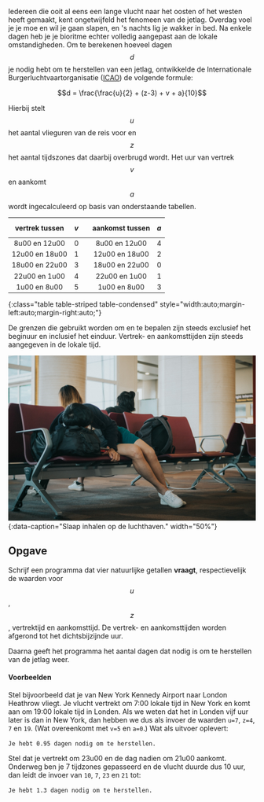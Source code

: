 Iedereen die ooit al eens een lange vlucht naar het oosten of het westen heeft gemaakt, kent ongetwijfeld het fenomeen van de jetlag. Overdag voel je je moe en wil je gaan slapen, en 's nachts lig je wakker in bed. Na enkele dagen heb je je bioritme echter volledig aangepast aan de lokale omstandigheden. Om te berekenen hoeveel dagen $$d$$ je nodig hebt om te herstellen van een jetlag, ontwikkelde de Internationale Burgerluchtvaartorganisatie (<a href="https://www.icao.int/Pages/default.aspx" target="_blanc">ICAO</a>) de volgende formule:

$$d = \frac{\frac{u}{2} + (z-3) + v + a}{10}$$

Hierbij stelt $$u$$ het aantal vlieguren van de reis voor en $$z$$ het aantal tijdszones dat daarbij overbrugd wordt. Het uur van vertrek $$v$$ en aankomt $$a$$ wordt ingecalculeerd op basis van onderstaande tabellen.

| vertrek tussen | $$v$$ | | aankomst tussen | $$a$$ |
|:--------:|:-----------:|--|:--------:|:-----------:|
| 8u00 en 12u00 | 0| | 8u00 en 12u00 | 4|
| 12u00 en 18u00 | 1 | | 12u00 en 18u00 | 2 |
| 18u00 en 22u00| 3 | | 18u00 en 22u00| 0 |
| 22u00 en 1u00 | 4 | | 22u00 en 1u00 | 1 |
| 1u00 en 8u00 | 5 | | 1u00 en 8u00 | 3 |
{:class="table table-striped table-condensed" style="width:auto;margin-left:auto;margin-right:auto;"}


De grenzen die gebruikt worden om en te bepalen zijn steeds exclusief het beginuur en inclusief het einduur. Vertrek- en aankomsttijden zijn steeds aangegeven in de lokale tijd.

![Slaap inhalen op de luchthaven.](media/joyce-romero.jpg "Foto door Joyce Romero op Unsplash."){:data-caption="Slaap inhalen op de luchthaven." width="50%"}

## Opgave
Schrijf een programma dat vier natuurlijke getallen **vraagt**, respectievelijk de waarden voor $$u$$, $$z$$, vertrektijd en aankomsttijd.  De vertrek- en aankomsttijden worden afgerond tot het dichtsbijzijnde uur.

Daarna geeft het programma het aantal dagen dat nodig is om te herstellen van de jetlag weer.

#### Voorbeelden
Stel bijvoorbeeld dat je van New York Kennedy Airport naar London Heathrow vliegt. Je vlucht vertrekt om 7:00 lokale tijd in New York en komt aan om 19:00 lokale tijd in Londen. Als we weten dat het in Londen vijf uur later is dan in New York, dan hebben we dus als invoer de waarden `u=7`, `z=4`, `7` en `19`. (Wat overeenkomt met `v=5` en `a=0`.)
Wat als uitvoer oplevert:
```
Je hebt 0.95 dagen nodig om te herstellen.
```

Stel dat je vertrekt om 23u00 en de dag nadien om 21u00 aankomt. Onderweg ben je 7 tijdzones gepasseerd en de vlucht duurde dus 10 uur, dan leidt de invoer van `10`, `7`, `23` en `21` tot:
```
Je hebt 1.3 dagen nodig om te herstellen.
```